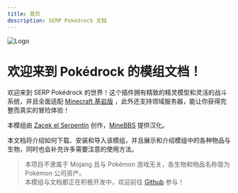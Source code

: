 ```yaml
---
title: 首页
description: SERP Pokédrock 文档
---
```


![Logo](/images/Logo.png)

# 欢迎来到 Pokédrock 的模组文档！

欢迎来到 SERP Pokédrock 的世界！这个插件拥有精致的精灵模型和灵活的战斗系统，并且全面适配 [Minecraft 基岩版](https://www.minecraft.net/) ，此外还支持领域服务器，能让你获得完整而真实的冒险体验！

本模组由 [Zacek el Serpentín](https://twitter.com/SERP_Zacek) 创作，[MineBBS](https://www.minebbs.com/) 提供汉化。

本文档将介绍如何下载、安装和导入该模组，并且展示和介绍模组中的各种物品与生物，同时也会补充许多需要注意的使用方法。

>   本项目不隶属于 Mojang 且与 Pokémon 游戏无关，各生物和物品名称皆为 Pokémon 公司资产。  
>   本模组与文档都正在积极开发中，欢迎前往 [Github](https://github.com/McShare/pokedrock-docs) 参与！
